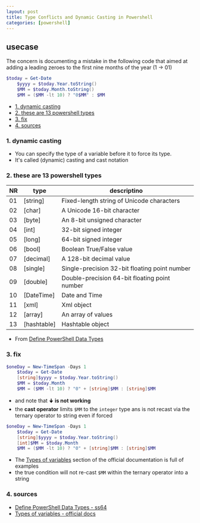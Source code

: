 ```yaml
---
layout: post
title: Type Conflicts and Dynamic Casting in Powershell
categories: [powershell]
---
```

## usecase
The concern is documenting a mistake in the following code that aimed at adding a leading zeroes to the first nine months of the year (1 → 01) 

```powershell
$today = Get-Date
    $yyyy = $today.Year.toString()
    $MM = $today.Month.toString()
    $MM = ($MM -lt 10) ? "0$MM" : $MM
```

<!-- TOC -->

- [1. dynamic casting](#1-dynamic-casting)
- [2. these are 13 powershell types](#2-these-are-13-powershell-types)
- [3. fix](#3-fix)
- [4. sources](#4-sources)

<!-- /TOC -->

### 1. dynamic casting
* You can specify the type of a variable before it to force its type. 
* It's called (dynamic) casting and cast notation

### 2. these are 13 powershell types

NR | type        | descriptino
---|-------------|----------------------------------------------
01 | [string]    | Fixed-length string of Unicode characters
02 | [char]      | A Unicode 16-bit character
03 | [byte]      | An 8-bit unsigned character
04 | [int]       | 32-bit signed integer
05 | [long]      | 64-bit signed integer
06 | [bool]      | Boolean True/False value
07 | [decimal]   | A 128-bit decimal value
08 | [single]    | Single-precision 32-bit floating point number
09 | [double]    | Double-precision 64-bit floating point number
10 | [DateTime]  | Date and Time
11 | [xml]       | Xml object
12 | [array]     | An array of values
13 | [hashtable] | Hashtable object

* From [Define PowerShell Data Types](https://ss64.com/ps/syntax-datatypes.html)


### 3. fix

```powershell 
$oneDay = New-TimeSpan -Days 1
    $today = Get-Date
    [string]$yyyy = $today.Year.toString()
    $MM = $today.Month
    $MM = ($MM -lt 10) ? "0" + [string]$MM : [string]$MM
```

* and note that 🠋  **is not working**
* the **cast operator** limits `$MM` to the `integer` type ans is not recast via the ternary operator to string even if forced

```powershell 
$oneDay = New-TimeSpan -Days 1
    $today = Get-Date
    [string]$yyyy = $today.Year.toString()
    [int]$MM = $today.Month
    $MM = ($MM -lt 10) ? "0" + [string]$MM : [string]$MM
```

* The [Types of variables](https://docs.microsoft.com/en-us/powershell/module/microsoft.powershell.core/about/about_variables?view=powershell-7.1#types-of-variables) section of the official documentation is full of examples
* the true condition will not re-cast `$MM` within the ternary operator into a string

### 4. sources
* [Define PowerShell Data Types - ss64](https://ss64.com/ps/syntax-datatypes.html)
* [Types of variables - official docs](https://docs.microsoft.com/en-us/powershell/module/microsoft.powershell.core/about/about_variables?view=powershell-7.1#types-of-variables)
